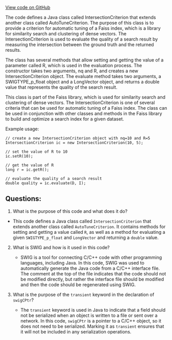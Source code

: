[View code on GitHub](https://github.com/misbahsy/the-algorithm/ann/src/main/java/com/twitter/ann/faiss/swig/IntersectionCriterion.java)

The code defines a Java class called IntersectionCriterion that extends another class called AutoTuneCriterion. The purpose of this class is to provide a criterion for automatic tuning of a Faiss index, which is a library for similarity search and clustering of dense vectors. The IntersectionCriterion is used to evaluate the quality of a search result by measuring the intersection between the ground truth and the returned results. 

The class has several methods that allow setting and getting the value of a parameter called R, which is used in the evaluation process. The constructor takes two arguments, nq and R, and creates a new IntersectionCriterion object. The evaluate method takes two arguments, a SWIGTYPE_p_float object and a LongVector object, and returns a double value that represents the quality of the search result. 

This class is part of the Faiss library, which is used for similarity search and clustering of dense vectors. The IntersectionCriterion is one of several criteria that can be used for automatic tuning of a Faiss index. The class can be used in conjunction with other classes and methods in the Faiss library to build and optimize a search index for a given dataset. 

Example usage:

```
// create a new IntersectionCriterion object with nq=10 and R=5
IntersectionCriterion ic = new IntersectionCriterion(10, 5);

// set the value of R to 10
ic.setR(10);

// get the value of R
long r = ic.getR();

// evaluate the quality of a search result
double quality = ic.evaluate(D, I);
```
## Questions: 
 1. What is the purpose of this code and what does it do?
   - This code defines a Java class called `IntersectionCriterion` that extends another class called `AutoTuneCriterion`. It contains methods for setting and getting a value called `R`, as well as a method for evaluating a given `SWIGTYPE_p_float` and `LongVector` and returning a `double` value.
   
2. What is SWIG and how is it used in this code?
   - SWIG is a tool for connecting C/C++ code with other programming languages, including Java. In this code, SWIG was used to automatically generate the Java code from a C/C++ interface file. The comment at the top of the file indicates that the code should not be modified directly, but rather the interface file should be modified and then the code should be regenerated using SWIG.
   
3. What is the purpose of the `transient` keyword in the declaration of `swigCPtr`?
   - The `transient` keyword is used in Java to indicate that a field should not be serialized when an object is written to a file or sent over a network. In this code, `swigCPtr` is a pointer to a C/C++ object, so it does not need to be serialized. Marking it as `transient` ensures that it will not be included in any serialization operations.